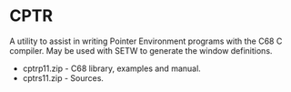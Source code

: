 # CPTR

A utility to assist in writing Pointer Environment programs 
with the C68 C compiler. May be used with SETW to generate the
window definitions.

* cptrp11.zip - C68 library, examples and manual.
* cptrs11.zip - Sources.
